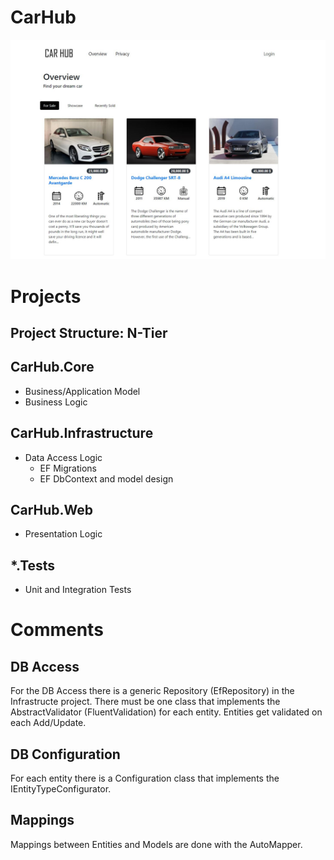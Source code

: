 # CarHub
[![page](https://github.com/nicolasiten/CarHub/blob/master/Resources/carhub-page.JPG?raw=true "page")](https://github.com/nicolasiten/CarHub/blob/master/Resources/carhub-page.JPG?raw=true "page")
# Projects
## Project Structure: N-Tier
## CarHub.Core
- Business/Application Model
- Business Logic

## CarHub.Infrastructure
- Data Access Logic
	- EF Migrations
	- EF DbContext and model design

## CarHub.Web
- Presentation Logic

## *.Tests
- Unit and Integration Tests

# Comments
## DB Access
For the DB Access there is a generic Repository (EfRepository) in the Infrastructe project. There must be one class that implements the AbstractValidator (FluentValidation) for each entity. Entities get validated on each Add/Update.

## DB Configuration
For each entity there is a Configuration class that implements the IEntityTypeConfigurator.

## Mappings
Mappings between Entities and Models are done with the AutoMapper.
